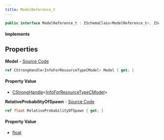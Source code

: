 ```yaml
---
title: ModelReference_t
---
```


```csharp
public interface ModelReference_t : ISchemaClass<ModelReference_t>, ISchemaField, ISchemaClass, INativeHandle
```

#### Implements

## Properties

**Model** - [Source Code](https://github.com/swiftly-solution/swiftlys2/blob/main/managed/src/SwiftlyS2.Generated/Schemas/Interfaces/ModelReference_t.cs#L16)

```csharp
ref CStrongHandle<InfoForResourceTypeCModel> Model { get; }
```

#### Property Value

- [CStrongHandle](/docs/api/shared/natives/cstronghandle-1)<[InfoForResourceTypeCModel](/docs/api/shared/schemadefinitions/infoforresourcetypecmodel)>

**RelativeProbabilityOfSpawn** - [Source Code](https://github.com/swiftly-solution/swiftlys2/blob/main/managed/src/SwiftlyS2.Generated/Schemas/Interfaces/ModelReference_t.cs#L18)

```csharp
ref float RelativeProbabilityOfSpawn { get; }
```

#### Property Value

- [float](https://learn.microsoft.com/dotnet/api/system.single)

